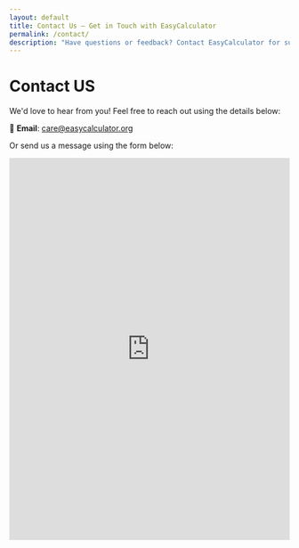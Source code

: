 ```yaml
---
layout: default
title: Contact Us – Get in Touch with EasyCalculator
permalink: /contact/
description: "Have questions or feedback? Contact EasyCalculator for support, suggestions, or inquiries. We're here to help you with our 500+ online calculators. Reach out today!"
---
```


<h1>Contact US </h1>
We'd love to hear from you! Feel free to reach out using the details below:

📧 **Email**: [care@easycalculator.org](mailto:care@easycalculator.org)  


Or send us a message using the form below:
<iframe src="https://docs.google.com/forms/d/e/1FAIpQLSde1-XP9wYFakgiJItRubo85Bu-96tewbWIhM-OoVIypkkDrw/viewform?embedded=true" width="100%" height="686" frameborder="0" marginheight="0" marginwidth="0">Loading…</iframe>
